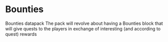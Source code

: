# Bounties
Bounties datapack
The pack will revolve about having a Bounties block that will give quests to the players in exchange of interesting (and according to quest) rewards
